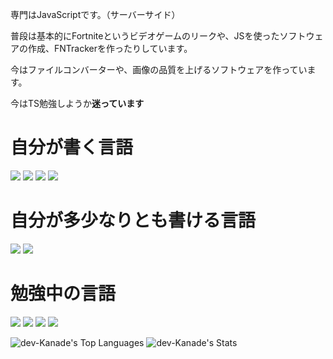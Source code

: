 専門はJavaScriptです。（サーバーサイド）

普段は基本的にFortniteというビデオゲームのリークや、JSを使ったソフトウェアの作成、FNTrackerを作ったりしています。

今はファイルコンバーターや、画像の品質を上げるソフトウェアを作っています。

今はTS勉強しようか**迷っています**

# 自分が書く言語

![](https://img.shields.io/badge/-HTML5-E34F26?logo=html5&logoColor=white)
![](https://img.shields.io/badge/-CSS3-1572B6?logo=css3&logoColor=white)
![](https://img.shields.io/badge/-JavaScript-F7DF1E?logo=javascript&logoColor=black)
![](https://img.shields.io/badge/-Node.js-339933?logo=node.js&logoColor=white)


# 自分が多少なりとも書ける言語
![](https://img.shields.io/badge/-Python-3776AB?logo=python&logoColor=white)
![](https://img.shields.io/badge/-GDScript-478CD3?logo=godotengine&logoColor=white)

# 勉強中の言語

![](https://img.shields.io/badge/MySQL-4479A1?logo=mysql&logoColor=white)
![](https://img.shields.io/badge/TypeScript-3178C6?logo=typescript&logoColor=white)
![](https://img.shields.io/badge/Go-00ADD8?logo=go&logoColor=white&style=for-the-badge)
![](https://img.shields.io/badge/Java-ED8B00?logo=openjdk&logoColor=white&style=for-the-badge)


![dev-Kanade's Top Languages](https://github-readme-stats.vercel.app/api/top-langs/?username=dev-Kanade&theme=vue-dark&show_icons=true&hide_border=false&layout=compact)
![dev-Kanade's Stats](https://github-readme-stats.vercel.app/api?username=dev-Kanade&theme=vue-dark&show_icons=true&hide_border=false&count_private=true)

